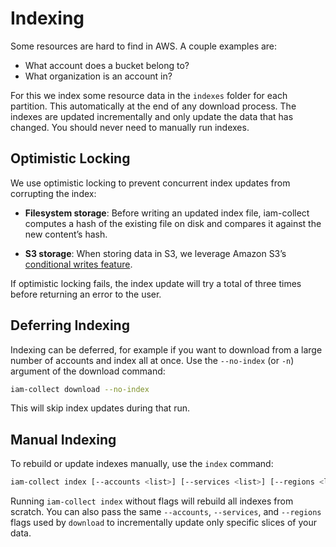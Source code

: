 # Indexing

Some resources are hard to find in AWS. A couple examples are:

- What account does a bucket belong to?
- What organization is an account in?

For this we index some resource data in the `indexes` folder for each partition. This automatically at the end of any download process. The indexes are updated incrementally and only update the data that has changed. You should never need to manually run indexes.

## Optimistic Locking

We use optimistic locking to prevent concurrent index updates from corrupting the index:

- **Filesystem storage**: Before writing an updated index file, iam-collect computes a hash of the existing file on disk and compares it against the new content’s hash.

- **S3 storage**: When storing data in S3, we leverage Amazon S3’s [conditional writes feature](https://aws.amazon.com/about-aws/whats-new/2024/11/amazon-s3-functionality-conditional-writes/).

If optimistic locking fails, the index update will try a total of three times before returning an error to the user.

## Deferring Indexing

Indexing can be deferred, for example if you want to download from a large number of accounts and index all at once. Use the `--no-index` (or `-n`) argument of the download command:

```bash
iam-collect download --no-index
```

This will skip index updates during that run.

## Manual Indexing

To rebuild or update indexes manually, use the `index` command:

```bash
iam-collect index [--accounts <list>] [--services <list>] [--regions <list>]
```

Running `iam-collect index` without flags will rebuild all indexes from scratch. You can also pass the same `--accounts`, `--services`, and `--regions` flags used by `download` to incrementally update only specific slices of your data.
